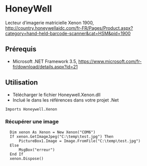 # HoneyWell

Lecteur d’imagerie matricielle Xenon 1900, http://country.honeywellaidc.com/fr-FR/Pages/Product.aspx?category=hand-held-barcode-scanner&cat=HSM&pid=1900

## Prérequis

* Microsoft .NET Framework 3.5, https://www.microsoft.com/fr-fr/download/details.aspx?id=21

## Utilisation

* Télécharger le fichier Honeywell.Xenon.dll
* Inclué le dans les références dans votre projet .Net
```vb.net
Imports Honeywell.Xenon
```

### Récupérer une image

```vb.net
  Dim xenon As Xenon = New Xenon("COM6")
  If xenon.GetImageJpeg("C:\temp\test.jpg") Then
      PictureBox1.Image = Image.FromFile("C:\temp\test.jpg")
  Else
      MsgBox("erreur")
  End If
  xenon.Dispose()
```
